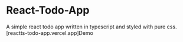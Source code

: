 # React-Todo-App
A simple react todo app written in typescript and styled with pure css. [reactts-todo-app.vercel.app]Demo
